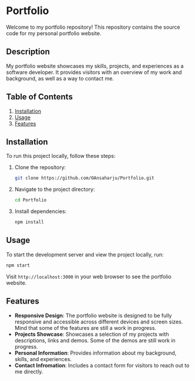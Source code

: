 # Portfolio

Welcome to my portfolio repository! This repository contains the source code for my personal portfolio website.

## Description

My portfolio website showcases my skills, projects, and experiences as a software developer. It provides visitors with an overview of my work and background, as well as a way to contact me.

## Table of Contents

1. [Installation](#installation)
2. [Usage](#usage)
3. [Features](#features)

## Installation

To run this project locally, follow these steps:

1. Clone the repository:

   ```bash
   git clone https://github.com/OAnsaharju/Portfolio.git
   ```

2. Navigate to the project directory:

   ```bash
   cd Portfolio
   ```

3. Install dependencies:

   ```bash
   npm install
   ```

## Usage

To start the development server and view the project locally, run:

```bash
npm start
```

Visit `http://localhost:3000` in your web browser to see the portfolio website.

## Features

- **Responsive Design**: The portfolio website is designed to be fully responsive and accessible across different devices and screen sizes. Mind that some of the features are still a work in progress.
- **Projects Showcase**: Showcases a selection of my projects with descriptions, links and demos. Some of the demos are still work in progress.
- **Personal Information**: Provides information about my background, skills, and experiences.
- **Contact Infromation**: Includes a contact form for visitors to reach out to me directly.
